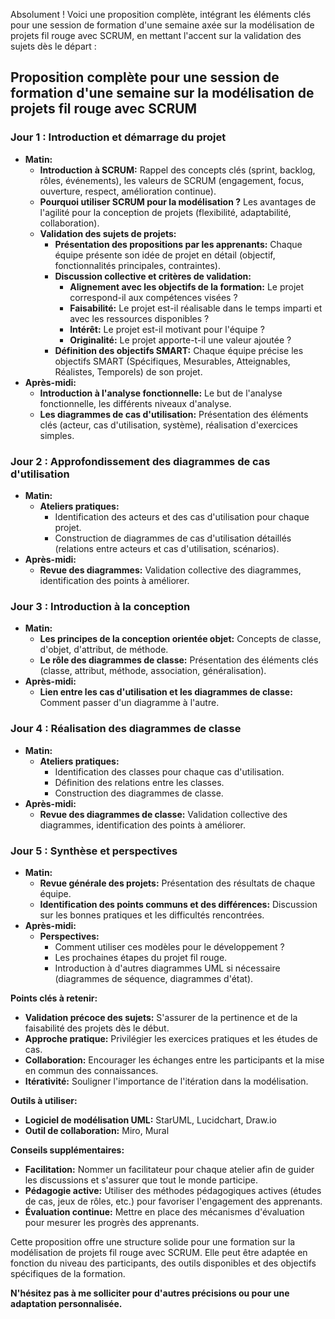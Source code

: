 Absolument ! Voici une proposition complète, intégrant les éléments clés pour une session de formation d'une semaine axée sur la modélisation de projets fil rouge avec SCRUM, en mettant l'accent sur la validation des sujets dès le départ :

## Proposition complète pour une session de formation d'une semaine sur la modélisation de projets fil rouge avec SCRUM

### **Jour 1 : Introduction et démarrage du projet**

* **Matin:**
    * **Introduction à SCRUM:** Rappel des concepts clés (sprint, backlog, rôles, événements), les valeurs de SCRUM (engagement, focus, ouverture, respect, amélioration continue).
    * **Pourquoi utiliser SCRUM pour la modélisation ?** Les avantages de l'agilité pour la conception de projets (flexibilité, adaptabilité, collaboration).
    * **Validation des sujets de projets:**
        * **Présentation des propositions par les apprenants:** Chaque équipe présente son idée de projet en détail (objectif, fonctionnalités principales, contraintes).
        * **Discussion collective et critères de validation:**
            * **Alignement avec les objectifs de la formation:** Le projet correspond-il aux compétences visées ?
            * **Faisabilité:** Le projet est-il réalisable dans le temps imparti et avec les ressources disponibles ?
            * **Intérêt:** Le projet est-il motivant pour l'équipe ?
            * **Originalité:** Le projet apporte-t-il une valeur ajoutée ?
        * **Définition des objectifs SMART:** Chaque équipe précise les objectifs SMART (Spécifiques, Mesurables, Atteignables, Réalistes, Temporels) de son projet.
* **Après-midi:**
    * **Introduction à l'analyse fonctionnelle:** Le but de l'analyse fonctionnelle, les différents niveaux d'analyse.
    * **Les diagrammes de cas d'utilisation:** Présentation des éléments clés (acteur, cas d'utilisation, système), réalisation d'exercices simples.

### **Jour 2 : Approfondissement des diagrammes de cas d'utilisation**

* **Matin:**
    * **Ateliers pratiques:**
        * Identification des acteurs et des cas d'utilisation pour chaque projet.
        * Construction de diagrammes de cas d'utilisation détaillés (relations entre acteurs et cas d'utilisation, scénarios).
* **Après-midi:**
    * **Revue des diagrammes:** Validation collective des diagrammes, identification des points à améliorer.

### **Jour 3 : Introduction à la conception**

* **Matin:**
    * **Les principes de la conception orientée objet:** Concepts de classe, d'objet, d'attribut, de méthode.
    * **Le rôle des diagrammes de classe:** Présentation des éléments clés (classe, attribut, méthode, association, généralisation).
* **Après-midi:**
    * **Lien entre les cas d'utilisation et les diagrammes de classe:** Comment passer d'un diagramme à l'autre.

### **Jour 4 : Réalisation des diagrammes de classe**

* **Matin:**
    * **Ateliers pratiques:**
        * Identification des classes pour chaque cas d'utilisation.
        * Définition des relations entre les classes.
        * Construction des diagrammes de classe.
* **Après-midi:**
    * **Revue des diagrammes de classe:** Validation collective des diagrammes, identification des points à améliorer.

### **Jour 5 : Synthèse et perspectives**

* **Matin:**
    * **Revue générale des projets:** Présentation des résultats de chaque équipe.
    * **Identification des points communs et des différences:** Discussion sur les bonnes pratiques et les difficultés rencontrées.
* **Après-midi:**
    * **Perspectives:**
        * Comment utiliser ces modèles pour le développement ?
        * Les prochaines étapes du projet fil rouge.
        * Introduction à d'autres diagrammes UML si nécessaire (diagrammes de séquence, diagrammes d'état).

**Points clés à retenir:**

* **Validation précoce des sujets:** S'assurer de la pertinence et de la faisabilité des projets dès le début.
* **Approche pratique:** Privilégier les exercices pratiques et les études de cas.
* **Collaboration:** Encourager les échanges entre les participants et la mise en commun des connaissances.
* **Itérativité:** Souligner l'importance de l'itération dans la modélisation.

**Outils à utiliser:**

* **Logiciel de modélisation UML:** StarUML, Lucidchart, Draw.io
* **Outil de collaboration:** Miro, Mural

**Conseils supplémentaires:**

* **Facilitation:** Nommer un facilitateur pour chaque atelier afin de guider les discussions et s'assurer que tout le monde participe.
* **Pédagogie active:** Utiliser des méthodes pédagogiques actives (études de cas, jeux de rôles, etc.) pour favoriser l'engagement des apprenants.
* **Évaluation continue:** Mettre en place des mécanismes d'évaluation pour mesurer les progrès des apprenants.

Cette proposition offre une structure solide pour une formation sur la modélisation de projets fil rouge avec SCRUM. Elle peut être adaptée en fonction du niveau des participants, des outils disponibles et des objectifs spécifiques de la formation. 
 
**N'hésitez pas à me solliciter pour d'autres précisions ou pour une adaptation personnalisée.**
